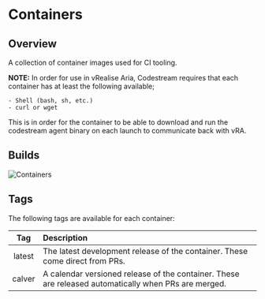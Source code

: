 # Containers

## Overview

A collection of container images used for CI tooling.

**NOTE:** In order for use in vRealise Aria, Codestream requires that each container has at least the following available;

    - Shell (bash, sh, etc.)
    - curl or wget

This is in order for the container to be able to download and run the codestream agent binary on each launch to communicate back with vRA.

## Builds

![Containers](https://img.shields.io/github/actions/workflow/status/salt-labs/containers/nix-container.yml?label=Containers&style=for-the-badge)

## Tags

The following tags are available for each container:

| Tag | Description |
| :--: | :----------- |
| latest | The latest development release of the container. These come direct from PRs. |
| calver | A calendar versioned release of the container. These are released automatically when PRs are merged. |
